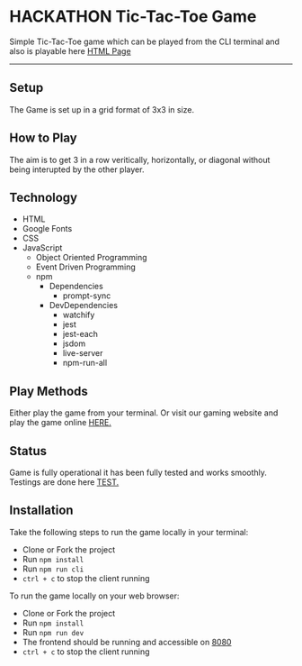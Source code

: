# HACKATHON Tic-Tac-Toe Game

Simple Tic-Tac-Toe game which can be played from the CLI terminal and also is playable here [HTML Page](https://customhaven.github.io/tic-tac-toe-game/tic-tac-toe.html)

---

## Setup

The Game is set up in a grid format of 3x3 in size. 


## How to Play

The aim is to get 3 in a row veritically, horizontally, or diagonal without being interupted by the other player.



## Technology

* HTML
* Google Fonts
* CSS
* JavaScript
    * Object Oriented Programming
    * Event Driven Programming
    * npm
        * Dependencies
            * prompt-sync
        * DevDependencies
            * watchify
            * jest
            * jest-each
            * jsdom
            * live-server
            * npm-run-all



## Play Methods

Either play the game from your terminal. Or visit our gaming website and play the game online [HERE.](https://customhaven.github.io/tic-tac-toe-game/tic-tac-toe.html)


## Status

Game is fully operational it has been fully tested and works smoothly. Testings are done here [TEST.](./__test__/)


## Installation

Take the following steps to run the game locally in your terminal:
- Clone or Fork the project
- Run `npm install`
- Run `npm run cli`
- `ctrl + c` to stop the client running


To run the game locally on your web browser:
- Clone or Fork the project
- Run `npm install`
- Run `npm run dev`
- The frontend should be running and accessible on [8080](http://localhost:8080)
- `ctrl + c` to stop the client running

